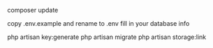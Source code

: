 composer update

copy .env.example and rename to .env
fill in your database info

php artisan key:generate 
php artisan migrate 
php artisan storage:link
